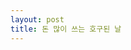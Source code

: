 ```yaml
---
layout: post
title: 돈 많이 쓰는 호구된 날
---
```


<!--1. 꽤 많은 돈을 썼다. 중국식 훠궈를 먹고, 마사지 샾에 가고, 프리미엄 화장품을 샀다. (마사지샾에서 내 종아리를 커버를 못하는 것을 보면서 웃펐다.) 그래서 돈을 많이 쓴 것에 관해서 뭐라고 했다. 앞으로 일요일날 보지 말자고도 이야기를 했는데 이야기가 어떻게 끝날지 모르겠다. 중국식 호구로 보는지 히히덕거리는 내 목소리 때문에 그런건지 뭐때문에 그런건지는 모르겠지만, 진짜 진심을 오랫동안 알아보고 있을 일이다.-->